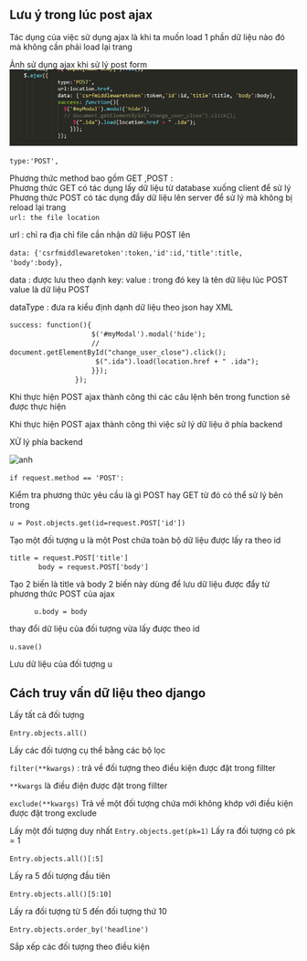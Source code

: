 ## Lưu ý trong lúc post ajax
Tác dụng của việc sử dụng ajax là khi ta muốn load 1 phần dữ liệu nào đó mà không cần phải load lại trang 

Ảnh sử dụng ajax khi sử lý post form  
![anhajax](https://github.com/hieule1997/ThuctapMediTech/blob/master/anh/ajax.png)

`
type:'POST',
`

Phương thức method bao gồm GET ,POST :     
  Phương thức GET có tác dụng lấy dữ liệu từ database xuống client để sử lý  
  Phương thức POST có tác dụng đẩy dữ liệu lên server để sử lý mà không bị  reload lại trang    
`
url: the file location
`

url : chỉ ra địa chỉ file cần nhận dữ liệu POST lên   

`
data: {'csrfmiddlewaretoken':token,'id':id,'title':title, 'body':body},
`

data : được lưu theo dạnh key: value  : 
      trong đó key là tên dữ liệu lúc POST  
               value là dữ liệu POST  
  
dataType : đưa ra kiểu định dạnh dữ liệu theo json hay XML

```
success: function(){
                	$('#myModal').modal('hide');  
                	// document.getElementById("change_user_close").click();  
                     $(".ida").load(location.href + " .ida");  
                    }});  
                });
```

Khi thực hiện POST ajax thành công thì các câu lệnh bên trong function sẽ được thực hiện 


Khi thực hiện POST ajax thành công thì việc sử lý dữ liệu ở phía backend



XỬ lý phía backend

![anh](anh) 


`if request.method == 'POST':`
 
 Kiểm tra phương thức yêu cầu là gì POST hay GET từ đó có thể sử lý bên trong 
 
 `u = Post.objects.get(id=request.POST['id'])`
 
 Tạo một đối tượng u là một Post chứa toàn bộ dữ liệu được lấy ra theo id
 ```
 title = request.POST['title']
		body = request.POST['body']
 ```  
    
    
 Tạo 2 biến là title và body 
  2 biến này dùng để lưu dữ liệu được đẩy từ phương thức POST của ajax 
  
  
  ```u.title = title
		u.body = body
  ```
  
thay đổi dữ liệu của đối tượng vừa lấy được theo id 

`u.save()`

Lưu dữ liệu của đối tượng u 


## Cách truy vấn dữ liệu theo django 
Lấy tất cả đối tượng

```Entry.objects.all()```

Lấy các đối tượng cụ thể bằng các bộ lọc

`filter(**kwargs)` : trả về đối tượng theo điều kiện được đặt trong fillter

`**kwargs` là điều điện được đặt trong fillter

`exclude(**kwargs)`
Trả về một đối tượng chứa mới không khớp với điều kiện được đặt trong exclude 


Lấy một đối tượng duy nhất 
`Entry.objects.get(pk=1)` 
Lấy ra đối tượng có pk = 1

`Entry.objects.all()[:5]`

Lấy ra 5 đối tượng đầu tiên

`Entry.objects.all()[5:10]`

Lấy ra đối tượng từ 5 đến đối tượng thứ 10

`Entry.objects.order_by('headline')`

Sắp xếp các đối tượng theo điều kiện



